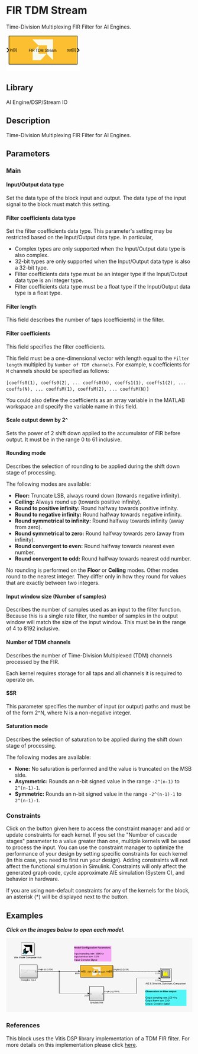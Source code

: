 # FIR TDM Stream
Time-Division Multiplexing FIR Filter for AI Engines.
  
![](./Images/block.png)  

## Library

AI Engine/DSP/Stream IO

## Description

Time-Division Multiplexing FIR Filter for AI Engines.

## Parameters

### Main  
#### Input/Output data type  
Set the data type of the block input and output. The data type of the input signal to the block must match this setting.

#### Filter coefficients data type  
Set the filter coefficients data type. This parameter's setting may be restricted based on the Input/Output data type. In particular, 

- Complex types are only supported when the Input/Output data type is
  also complex.
- 32-bit types are only supported when the Input/Output data type is
  also a 32-bit type.
- Filter coefficients data type must be an integer type if the
  Input/Output data type is an integer type.
- Filter coefficients data type must be a float type if the Input/Output
  data type is a float type.

#### Filter length
This field describes the number of taps (coefficients) in the filter.

#### Filter coefficients  
This field specifies the filter coefficients. 

This field must be a one-dimensional vector with length equal to the `Filter length` multipled by `Number of TDM channels`. For example, `N` coefficients for `M` channels should be specified as follows:

`[coeffs0(1), coeffs0(2), ... coeffs0(N), coeffs1(1), coeffs1(2), ... coeffs(N), ... coeffsM(1), coeffsM(2), ... coeffsM(N)]`

<div class="noteBox">
You could also define the coefficients as an array variable in the MATLAB workspace and specify the variable name in this field.
</div>

#### Scale output down by 2^  
Sets the power of 2 shift down applied to the accumulator of FIR before output. It must be in the range 0 to 61 inclusive.

#### Rounding mode
Describes the selection of rounding to be applied during the shift down stage of processing.

The following modes are available:
* **Floor:** Truncate LSB, always round down (towards negative infinity).
* **Ceiling:** Always round up (towards positive infinity).
* **Round to positive infinity:** Round halfway towards positive infinity.
* **Round to negative infinity:** Round halfway towards negative infinity.
* **Round symmetrical to infinity:** Round halfway towards infinity (away from zero).
* **Round symmetrical to zero:** Round halfway towards zero (away from infinity).
* **Round convergent to even:** Round halfway towards nearest even number.
* **Round convergent to odd:** Round halfway towards nearest odd number.

No rounding is performed on the **Floor** or **Ceiling** modes. Other modes round to the nearest integer. They differ only in how they round for values that are exactly between two integers.

#### Input window size (Number of samples)  
Describes the number of samples used as an input to the filter function.
Because this is a single rate filter, the number of samples in the output window will match the size of the input window. This must be in the range of 4 to 8192 inclusive. 

#### Number of TDM channels 
Describes the number of Time-Division Multiplexed (TDM) channels processed by the FIR.

Each kernel requires storage for all taps and all channels it is required to operate on.

#### SSR 
This parameter specifies the number of input (or output) paths and must
be of the form 2^N, where N is a non-negative integer.

#### Saturation mode
Describes the selection of saturation to be applied during the shift down stage of processing.

The following modes are available:
* **None:** No saturation is performed and the value is truncated on the MSB side.
* **Asymmetric:** Rounds an n-bit signed value in the range `-2^(n-1)` to `2^(n-1)-1`.
* **Symmetric:** Rounds an n-bit signed value in the range `-2^(n-1)-1` to `2^(n-1)-1`.

### Constraints
Click on the button given here to access the constraint manager and add or update constraints for each kernel. If you set the "Number of cascade stages" parameter to a value greater than one, multiple kernels will be used to process the input. You can use the constraint manager to optimize the performance of your design by setting specific constraints for each kernel (in this case, you need to first run your design). Adding constraints will not affect the functional simulation in Simulink. Constraints will only affect the generated graph code, cycle approximate AIE simulation (System C), and behavior in hardware.

<div class="noteBox">
If you are using non-default constraints for any of the kernels for the block, an asterisk (*) will be displayed next to the button.
</div>

## Examples

***Click on the images below to open each model.***

[![](./Images/FIR_TDM_Stream_model.png)](https://github.com/Xilinx/Vitis_Model_Composer/tree/2024.1/Examples/Block_Help/AIE/FIR_TDM_Stream_Ex1)


### References
This block uses the Vitis DSP library implementation of a TDM FIR filter. For more details on this implementation please click [here](https://docs.xilinx.com/r/en-US/Vitis_Libraries/dsp/user_guide/L2/func-fir-filters.html).
